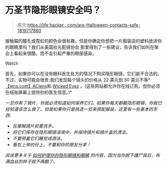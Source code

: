 # 万圣节隐形眼镜安全吗？

> 原文:[https://life hacker . com/are-Halloween-contacts-safe-1819717860](https://lifehacker.com/are-halloween-contacts-safe-1819717860)

接触猫的瞳孔或霓虹的颜色会很有趣，但是你确定你想把一片服装店的塑料放进你的眼睛里吗？我们从美国验光配镜协会 那里得到了一些建议，告诉我们如何在聚会上看起来很酷，而不会引起严重的眼部感染。

Watch

首先，如果你可以在没有眼科医生处方的情况下购买隐形眼镜，它们是不合法的。不过，实物可能会很贵:我们发现每个镜头的价格从 22 美元到 50 美元不等*[【lens.com】](https://www.lens.com/halloween-contact-lenses/)[AClens](https://www.aclens.com/halloween-type)和 [Wicked Eyez](https://wickedeyez.com/) 。(这些网站都允许你在线订购，但你必须在结账屏幕上提供你的医生信息。)*

*一旦你有了镜片，你就必须知道如何保养它们。如果你每天都戴隐形眼镜，你就已经知道该怎么做了。但是如果你只是挑选一双来搭配服装，这里有一些基本的东西:*

*   *在接触镜片前要洗手。*
*   *将它们保存在隐形眼镜溶液中，并保持镜片和镜片盒的清洁。*
*   *不要带着它们睡觉或游泳。*
*   *看在上帝的份上，不要和你的朋友分享！*

*阅读更多关于 [如何护理你的隐形眼镜和眼睛](https://www.aao.org/eye-health/glasses-contacts/contact-lens-care) 的内容，因为当你脱下僵尸装后，布满血丝的样子就不再酷了。*